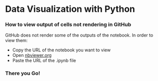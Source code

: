 # Data Visualization with Python

### How to view output of cells not rendering in GitHub

GitHub does not render some of the outputs of the notebook. In order to view them: 

- Copy the URL of the notebook you want to view
- Open [nbviewer.org](http://nbviewer.org/)
- Paste the URL of the .ipynb file

### **There you Go!**
